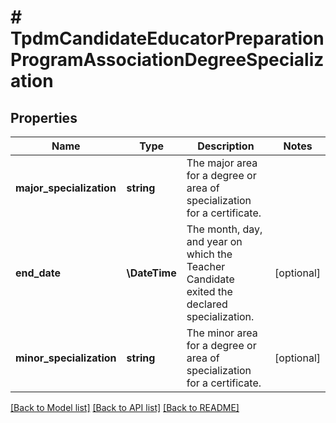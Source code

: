 # # TpdmCandidateEducatorPreparationProgramAssociationDegreeSpecialization

## Properties

Name | Type | Description | Notes
------------ | ------------- | ------------- | -------------
**major_specialization** | **string** | The major area for a degree or area of specialization for a certificate. |
**end_date** | **\DateTime** | The month, day, and year on which the Teacher Candidate exited the declared specialization. | [optional]
**minor_specialization** | **string** | The minor area for a degree or area of specialization for a certificate. | [optional]

[[Back to Model list]](../../README.md#models) [[Back to API list]](../../README.md#endpoints) [[Back to README]](../../README.md)
